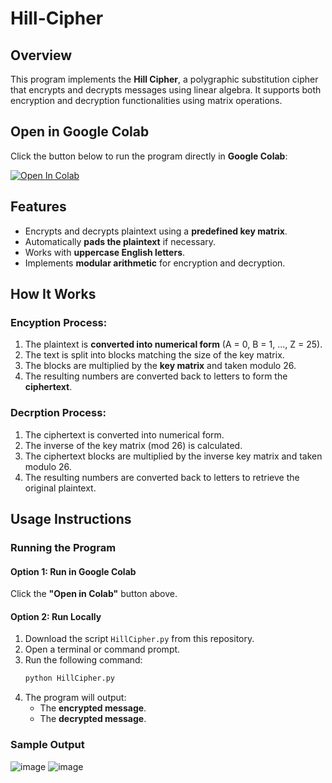 # Hill-Cipher

## Overview

This program implements the **Hill Cipher**, a polygraphic substitution cipher that encrypts and decrypts messages using linear algebra. It supports both encryption and decryption functionalities using matrix operations.

## Open in Google Colab

Click the button below to run the program directly in **Google Colab**:

[![Open In Colab](https://colab.research.google.com/assets/colab-badge.svg)](https://colab.research.google.com/github/leorasdsouza/INS-Lab-Programs/blob/main/Hill%20Cipher/Hill_Cipher.ipynb)

## Features

- Encrypts and decrypts plaintext using a **predefined key matrix**.
- Automatically **pads the plaintext** if necessary.
- Works with **uppercase English letters**.
- Implements **modular arithmetic** for encryption and decryption.

## How It Works
### Encyption Process:
1. The plaintext is **converted into numerical form** (A = 0, B = 1, ..., Z = 25).
2. The text is split into blocks matching the size of the key matrix.
3. The blocks are multiplied by the **key matrix** and taken modulo 26.
4. The resulting numbers are converted back to letters to form the **ciphertext**.

### Decrption Process:
1. The ciphertext is converted into numerical form.
2. The inverse of the key matrix (mod 26) is calculated.
3. The ciphertext blocks are multiplied by the inverse key matrix and taken modulo 26.
4. The resulting numbers are converted back to letters to retrieve the original plaintext.

## Usage Instructions

### Running the Program

#### **Option 1: Run in Google Colab**

Click the **"Open in Colab"** button above.

#### **Option 2: Run Locally**

1. Download the script `HillCipher.py` from this repository.
2. Open a terminal or command prompt.
3. Run the following command:
   ```bash
   python HillCipher.py
   ```
4. The program will output:
   - The **encrypted message**.
   - The **decrypted message**.

### Sample Output

![image](https://github.com/user-attachments/assets/acb9bb98-ad64-4781-8d66-1735cdd108e9)
![image](https://github.com/user-attachments/assets/3c045e40-0f15-472e-a66d-eb73fd81b6d9)




